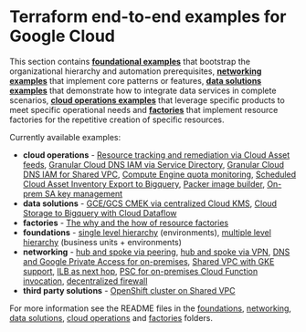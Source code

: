 # Terraform end-to-end examples for Google Cloud

This section contains **[foundational examples](./foundations/)** that bootstrap the organizational hierarchy and automation prerequisites, **[networking examples](./networking/)** that implement core patterns or features, **[data solutions examples](./data-solutions/)** that demonstrate how to integrate data services in complete scenarios, **[cloud operations examples](./cloud-operations/)** that leverage specific products to meet specific operational needs and **[factories](./factories/)** that implement resource factories for the repetitive creation of specific resources.

Currently available examples:

- **cloud operations** - [Resource tracking and remediation via Cloud Asset feeds](./cloud-operations/asset-inventory-feed-remediation), [Granular Cloud DNS IAM via Service Directory](./cloud-operations/dns-fine-grained-iam), [Granular Cloud DNS IAM for Shared VPC](./cloud-operations/dns-shared-vpc), [Compute Engine quota monitoring](./cloud-operations/quota-monitoring), [Scheduled Cloud Asset Inventory Export to Bigquery](./cloud-operations/scheduled-asset-inventory-export-bq), [Packer image builder](./cloud-operations/packer-image-builder), [On-prem SA key management](./cloud-operations/onprem-sa-key-management)
- **data solutions** - [GCE/GCS CMEK via centralized Cloud KMS](./data-solutions/cmek-via-centralized-kms/), [Cloud Storage to Bigquery with Cloud Dataflow](./data-solutions/gcs-to-bq-with-dataflow/)
- **factories** - [The why and the how of resource factories](./factories/README.md)
- **foundations** - [single level hierarchy](./foundations/environments/) (environments), [multiple level hierarchy](./foundations/business-units/) (business units + environments)
- **networking** - [hub and spoke via peering](./networking/hub-and-spoke-peering/), [hub and spoke via VPN](./networking/hub-and-spoke-vpn/), [DNS and Google Private Access for on-premises](./networking/onprem-google-access-dns/), [Shared VPC with GKE support](./networking/shared-vpc-gke/), [ILB as next hop](./networking/ilb-next-hop), [PSC for on-premises Cloud Function invocation](./networking/private-cloud-function-from-onprem/), [decentralized firewall](./networking/decentralized-firewall)
- **third party solutions** - [OpenShift cluster on Shared VPC](./third-party-solutions/openshift)

For more information see the README files in the [foundations](./foundations/), [networking](./networking/), [data solutions](./data-solutions/), [cloud operations](./cloud-operations/) and [factories](./factories/) folders.
